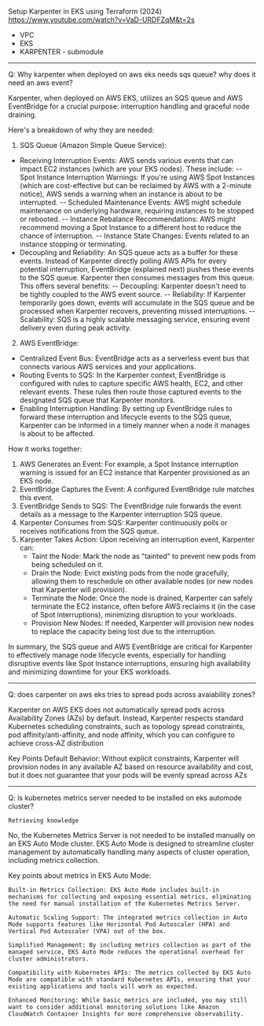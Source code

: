  Setup Karpenter in EKS using Terraform (2024) 
 https://www.youtube.com/watch?v=VaD-URDFZqM&t=2s

 - VPC
 - EKS
 - KARPENTER - submodule
___________________________________________
Q:  Why karpenter when deployed on aws eks needs sqs queue? why does it need an aws event?

Karpenter, when deployed on AWS EKS, utilizes an SQS queue and AWS EventBridge for a crucial purpose: interruption handling and graceful node draining.

Here's a breakdown of why they are needed:

1. SQS Queue (Amazon Simple Queue Service):

- Receiving Interruption Events: AWS sends various events that can impact EC2 instances (which are your EKS nodes). These include: 
    -- Spot Instance Interruption Warnings: If you're using AWS Spot Instances (which are cost-effective but can be reclaimed by AWS with a 2-minute notice), AWS sends a warning when an instance is about to be interrupted.
    -- Scheduled Maintenance Events: AWS might schedule maintenance on underlying hardware, requiring instances to be stopped or rebooted.
    -- Instance Rebalance Recommendations: AWS might recommend moving a Spot Instance to a different host to reduce the chance of interruption.
    -- Instance State Changes: Events related to an instance stopping or terminating.
- Decoupling and Reliability: An SQS queue acts as a buffer for these events. Instead of Karpenter directly polling AWS APIs for every potential interruption, EventBridge (explained next) pushes these events to the SQS queue. Karpenter then consumes messages from this queue. This offers several benefits: 
    -- Decoupling: Karpenter doesn't need to be tightly coupled to the AWS event source.
    -- Reliability: If Karpenter temporarily goes down, events will accumulate in the SQS queue and be processed when Karpenter recovers, preventing missed interruptions.
    -- Scalability: SQS is a highly scalable messaging service, ensuring event delivery even during peak activity.
2. AWS EventBridge:

- Centralized Event Bus: EventBridge acts as a serverless event bus that connects various AWS services and your applications.
- Routing Events to SQS: In the Karpenter context, EventBridge is configured with rules to capture specific AWS health, EC2, and other relevant events. These rules then route those captured events to the designated SQS queue that Karpenter monitors.
- Enabling Interruption Handling: By setting up EventBridge rules to forward these interruption and lifecycle events to the SQS queue, Karpenter can be informed in a timely manner when a node it manages is about to be affected.

How it works together:

1. AWS Generates an Event: For example, a Spot Instance interruption warning is issued for an EC2 instance that Karpenter provisioned as an EKS node.
2. EventBridge Captures the Event: A configured EventBridge rule matches this event.
3. EventBridge Sends to SQS: The EventBridge rule forwards the event details as a message to the Karpenter interruption SQS queue.
4. Karpenter Consumes from SQS: Karpenter continuously polls or receives notifications from the SQS queue.
5. Karpenter Takes Action: Upon receiving an interruption event, Karpenter can:
    - Taint the Node: Mark the node as "tainted" to prevent new pods from being scheduled on it.
    - Drain the Node: Evict existing pods from the node gracefully, allowing them to reschedule on other available nodes (or new nodes that Karpenter will provision).
    - Terminate the Node: Once the node is drained, Karpenter can safely terminate the EC2 instance, often before AWS reclaims it (in the case of Spot interruptions), minimizing disruption to your workloads.
    - Provision New Nodes: If needed, Karpenter will provision new nodes to replace the capacity being lost due to the interruption.

In summary, the SQS queue and AWS EventBridge are critical for Karpenter to effectively manage node lifecycle events, especially for handling disruptive events like Spot Instance interruptions, ensuring high availability and minimizing downtime for your EKS workloads.

______________________________________________
Q: does carpenter on aws eks tries to spread pods across avaiability zones?

Karpenter on AWS EKS does not automatically spread pods across Availability Zones (AZs) by default. Instead, Karpenter respects standard Kubernetes scheduling constraints, such as topology spread constraints, pod affinity/anti-affinity, and node affinity, which you can configure to achieve cross-AZ distribution

Key Points
    Default Behavior: Without explicit constraints, Karpenter will provision nodes in any available AZ based on resource availability and cost, but it does not guarantee that your pods will be evenly spread across AZs

______________________________________________
Q:  is kubernetes metrics server needed to be installed on eks automode cluster?

    Retrieving knowledge

No, the Kubernetes Metrics Server is not needed to be installed manually on an EKS Auto Mode cluster. EKS Auto Mode is designed to streamline cluster management by automatically handling many aspects of cluster operation, including metrics collection.

Key points about metrics in EKS Auto Mode:

    Built-in Metrics Collection: EKS Auto Mode includes built-in mechanisms for collecting and exposing essential metrics, eliminating the need for manual installation of the Kubernetes Metrics Server.

    Automatic Scaling Support: The integrated metrics collection in Auto Mode supports features like Horizontal Pod Autoscaler (HPA) and Vertical Pod Autoscaler (VPA) out of the box.

    Simplified Management: By including metrics collection as part of the managed service, EKS Auto Mode reduces the operational overhead for cluster administrators.

    Compatibility with Kubernetes APIs: The metrics collected by EKS Auto Mode are compatible with standard Kubernetes APIs, ensuring that your existing applications and tools will work as expected.

    Enhanced Monitoring: While basic metrics are included, you may still want to consider additional monitoring solutions like Amazon CloudWatch Container Insights for more comprehensive observability.


